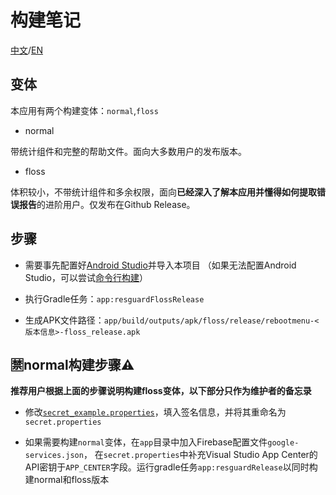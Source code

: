 # 构建笔记

[中文](BUILD_NOTE.md)/[EN](README_NOTE-EN)
## 变体

本应用有两个构建变体：`normal`,`floss`

* normal

带统计组件和完整的帮助文件。面向大多数用户的发布版本。

* floss

体积较小，不带统计组件和多余权限，面向**已经深入了解本应用并懂得如何提取错误报告**的进阶用户。仅发布在Github Release。

## 步骤

- 需要事先配置好[Android Studio](https://developer.android.google.cn/studio)并导入本项目 （如果无法配置Android Studio，可以尝试[命令行构建](BUILD_CLI.md)）

- 执行Gradle任务：`app:resguardFlossRelease`

- 生成APK文件路径：`app/build/outputs/apk/floss/release/rebootmenu-<版本信息>-floss_release.apk`

## 🈲normal构建步骤⚠

**推荐用户根据上面的步骤说明构建floss变体，以下部分只作为维护者的备忘录**

- 修改[`secret_example.properties`](secret_example.properties)，填入签名信息，并将其重命名为`secret.properties`

- 如果需要构建`normal`变体，在`app`目录中加入Firebase配置文件`google-services.json`， 在`secret.properties`中补充Visual
  Studio App Center的API密钥于`APP_CENTER`字段。运行gradle任务`app:resguardRelease`以同时构建normal和floss版本
